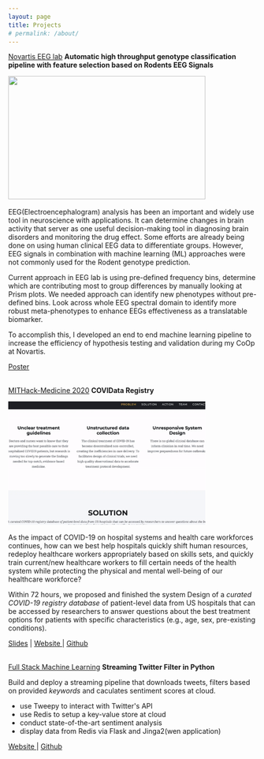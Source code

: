 ```yaml
---
layout: page
title: Projects
# permalink: /about/
---
```


<ins>Novartis EEG lab</ins>   **Automatic high throughput genotype classification pipeline with feature selection based on Rodents EEG Signals**

<img src="assets/medias/eeg-streamlit.gif" width="400" height="250" />

EEG(Electroencephalogram) analysis has been an important and widely use tool in neuroscience with applications. It can determine changes in brain activity that server as one useful decision-making tool in diagnosing brain disorders and monitoring the drug effect. Some efforts are already being done on using human clinical EEG data to differentiate groups. However, EEG signals in combination with machine learning (ML) approaches were not commonly used for the Rodent genotype prediction.

Current approach in EEG lab is using pre-defined frequency bins, determine which are contributing most to group differences by manually looking at Prism plots.
We needed approach can identify new phenotypes without pre-defined bins. Look across whole EEG spectral domain to identify more robust meta-phenotypes to enhance EEGs effectiveness as a translatable biomarker.

To accomplish this, I developed an end to end machine learning pipeline to increase the efficiency of hypothesis testing and validation during my CoOp at Novartis.



<div>
    <a target="_blank" href="assets/slides/EEG2020.pdf">Poster</a> 
</div>


<br>


<ins>MITHack-Medicine 2020</ins>   **COVIData Registry**

<img src="assets/medias/COVIData.gif" width="400" height="250" />

As the impact of COVID-19 on hospital systems and health care workforces continues, how can we best help hospitals quickly shift human resources, redeploy healthcare workers appropriately based on skills sets, and quickly train current/new healthcare workers to fill certain needs of the health system while protecting the physical and mental well-being of our healthcare workforce?

Within 72 hours, we proposed and finished the system Design of a *curated COVID-19 registry database* of patient-level data from US hospitals that can be accessed by researchers to answer
questions about the best treatment options for patients with specific characteristics (e.g., age, sex, pre-existing conditions).


<div>
    <a target="_blank" href="assets/slides/COVIData.pdf">Slides</a> |
    <a target="_blank" href="https://fangfangsheng.github.io/COVIData/"> Website </a> |  
    <a target="_blank" href="https://github.com/fangfangsheng/COVIData"> Github
    </a>  
</div>

<br>


<ins>Full Stack Machine Learning</ins>   **Streaming Twitter Filter in Python**

Build and deploy a streaming pipeline that downloads tweets, filters based on provided *keywords* and caculates sentiment scores at cloud. 


<!-- <img src="assets/medias/eeg-streamlit.png" width="400" height="250" /> -->



* use Tweepy to interact with Twitter's API
* use Redis to setup a key-value store at cloud
* conduct state-of-the-art sentiment analysis
* display data from Redis via Flask and Jinga2(wen application)


<div>
    <!-- <a target="_blank" href="">Slides</a> | -->
    <a target="_blank" href="https://tweets-redis-flask.herokuapp.com/"> Website </a> |  
    <a target="_blank" href="https://github.com/fangfangsheng/Streaming_Sentiment"> Github</a>  
</div>

<br>

